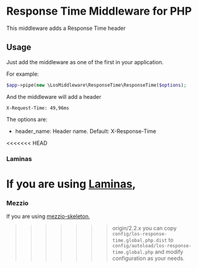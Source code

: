 # Response Time Middleware for PHP

This middleware adds a Response Time header

## Usage

Just add the middleware as one of the first in your application.

For example:
```php
$app->pipe(new \LosMiddleware\ResponseTime\ResponseTime($options);
```

And the middleware will add a header
```
X-Request-Time: 49,96ms
```

The options are:
* header_name: Header name. Default: X-Response-Time 

<<<<<<< HEAD
### Laminas

If you are using [Laminas](https://github.com/laminas/laminas-skeleton), 
=======
### Mezzio

If you are using [mezzio-skeleton](https://github.com/mezzio/mezzio-skeleton), 
>>>>>>> origin/2.2.x
you can copy `config/los-response-time.global.php.dist` to 
`config/autoload/los-response-time.global.php` and modify configuration as your needs.
